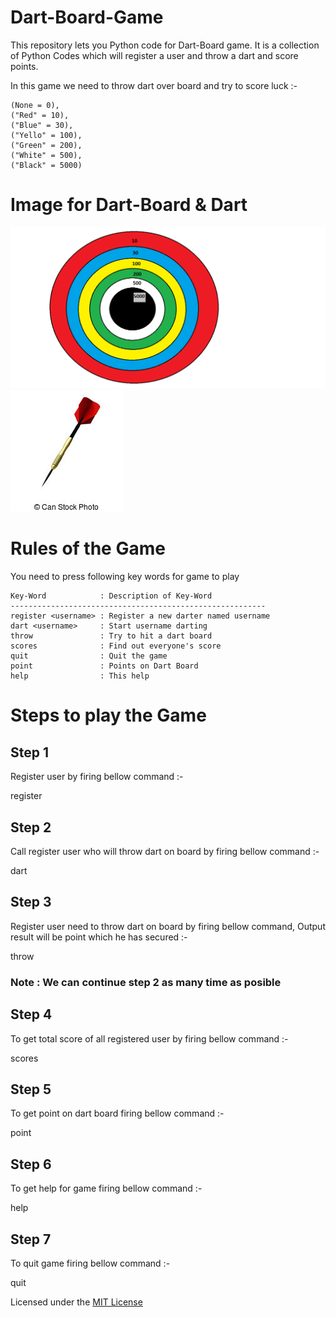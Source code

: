 # Dart-Board-Game
This repository lets you Python code for Dart-Board game. It is a collection of Python Codes which will register a user and throw a dart and score points.

In this game we need to throw dart over board and try to score luck :-

    (None = 0),
    ("Red" = 10),
    ("Blue" = 30),
    ("Yello" = 100),
    ("Green" = 200),
    ("White" = 500),
    ("Black" = 5000)

# Image for Dart-Board & Dart

![](Dart-Board.png)  ![](Dart.jpg)

# Rules of the Game
You need to press following key words for game to play 

    Key-Word            : Description of Key-Word
    ---------------------------------------------------------
    register <username> : Register a new darter named username
    dart <username>     : Start username darting
    throw               : Try to hit a dart board
    scores              : Find out everyone's score
    quit                : Quit the game
    point               : Points on Dart Board
    help                : This help
    
 
# Steps to play the Game

## Step 1 
Register user by firing bellow command :-

register <username>

## Step 2 
Call register user who will throw dart on board by firing bellow command :-

dart <username>
    
## Step 3 
Register user need to throw dart on board by firing bellow command, Output result will be point which he has secured :-

throw

### Note : We can continue step 2 as many time as posible

## Step 4
To get total score of all registered user by firing bellow command :-

scores

## Step 5
To get point on dart board firing bellow command :-

point

## Step 6
To get help for game firing bellow command :-

help

## Step 7
To quit game firing bellow command :-

quit

Licensed under the [MIT License](LICENSE)
